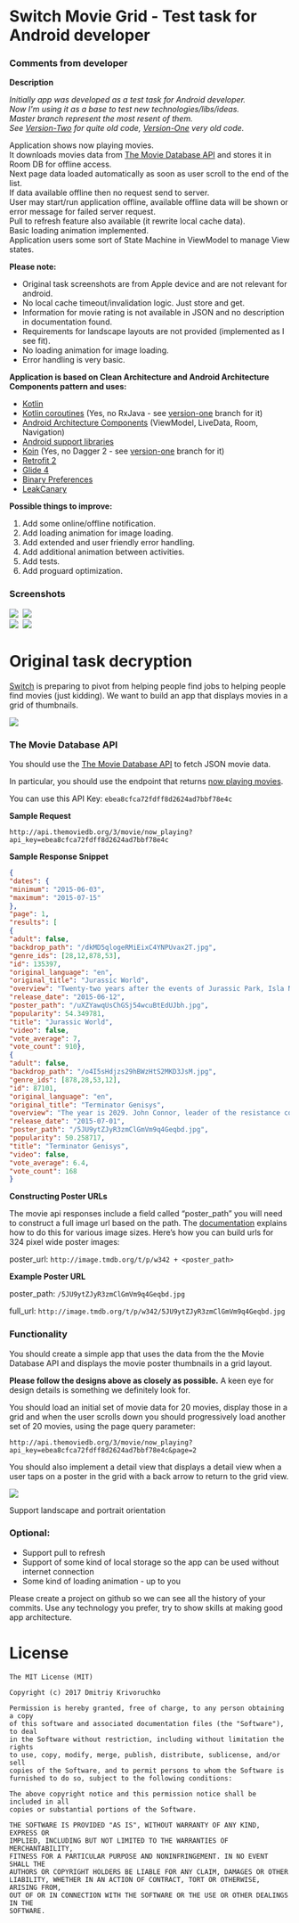 # Switch Movie Grid - Test task for Android developer

### Comments from developer

**Description**

*Initially app was developed as a test task for Android developer.*<br>
*Now I'm using it as a base to test new technologies/libs/ideas.*<br>
*Master branch represent the most resent of them.<br>*
*See [Version-Two](https://github.com/dkrivoruchko/SwitchMovie/tree/version-one) for quite old code,
[Version-One](https://github.com/dkrivoruchko/SwitchMovie/tree/version-one) very old code.<br>*

Application shows now playing movies.<br>
It downloads movies data from [The Movie Database API](http://docs.themoviedb.apiary.io/#) and stores it in Room DB for offline access.<br>
Next page data loaded automatically as soon as user scroll to the end of the list.<br>
If data available offline then no request send to server.<br>
User may start/run application offline, available offline data will be shown or error message for failed server request.<br>
Pull to refresh feature also available (it rewrite local cache data).<br>
Basic loading animation implemented.<br>
Application users some sort of State Machine in ViewModel to manage View states.

**Please note:**
* Original task screenshots are from Apple device and are not relevant for android.
* No local cache timeout/invalidation logic. Just store and get.
* Information for movie rating is not available in JSON and no description in documentation found.
* Requirements for landscape layouts are not provided (implemented as I see fit).
* No loading animation for image loading.
* Error handling is very basic.

**Application is based on Clean Architecture and Android Architecture Components pattern and uses:**
* [Kotlin](https://kotlinlang.org)
* [Kotlin coroutines](https://github.com/Kotlin/kotlinx.coroutines) (Yes, no RxJava - see [version-one](https://github.com/dkrivoruchko/SwitchMovie/tree/version-one) branch for it)
* [Android Architecture Components](https://developer.android.com/topic/libraries/architecture/index.html) (ViewModel, LiveData, Room, Navigation)
* [Android support libraries](https://developer.android.com/topic/libraries/support-library/index.html)
* [Koin](https://github.com/Ekito/koin) (Yes, no Dagger 2 - see [version-one](https://github.com/dkrivoruchko/SwitchMovie/tree/version-one) branch for it)
* [Retrofit 2](https://github.com/square/retrofit)
* [Glide 4](https://github.com/bumptech/glide/tree/master)
* [Binary Preferences](https://github.com/iamironz/binaryprefs)
* [LeakCanary](https://github.com/square/leakcanary)

**Possible things to improve:**

1. Add some online/offline notification.
1. Add loading animation for image loading.
1. Add extended and user friendly error handling.
1. Add additional animation between activities.
1. Add tests.
1. Add proguard optimization.

### Screenshots
![](screenshots/screenshot_1.jpg)&nbsp;
![](screenshots/screenshot_2.jpg)<br>
![](screenshots/screenshot_3.jpg)&nbsp;
![](screenshots/screenshot_4.jpg)

# Original task decryption
[Switch](https://www.switchapp.com/) is preparing to pivot from helping people find jobs to helping people find movies (just kidding). We want to build an app that displays movies in a grid of thumbnails.

![](screenshots/1.jpg)

### The Movie Database API

You should use the [The Movie Database API](http://docs.themoviedb.apiary.io/#) to fetch JSON movie data.

In particular, you should use the endpoint that returns [now playing movies](http://docs.themoviedb.apiary.io/#reference/movies/movienowplaying).

You can use this API Key: `ebea8cfca72fdff8d2624ad7bbf78e4c`

**Sample Request**

`http://api.themoviedb.org/3/movie/now_playing?api_key=ebea8cfca72fdff8d2624ad7bbf78e4c`

**Sample Response Snippet**
```json
{
"dates": {
"minimum": "2015-06-03",
"maximum": "2015-07-15"
},
"page": 1,
"results": [
{
"adult": false,
"backdrop_path": "/dkMD5qlogeRMiEixC4YNPUvax2T.jpg",
"genre_ids": [28,12,878,53],
"id": 135397,
"original_language": "en",
"original_title": "Jurassic World",
"overview": "Twenty-two years after the events of Jurassic Park, Isla Nublar now features a fully functioning dinosaur theme park, Jurassic World, as originally envisioned by John Hammond.",
"release_date": "2015-06-12",
"poster_path": "/uXZYawqUsChGSj54wcuBtEdUJbh.jpg",
"popularity": 54.349781,
"title": "Jurassic World",
"video": false,
"vote_average": 7,
"vote_count": 910},
{
"adult": false,
"backdrop_path": "/o4I5sHdjzs29hBWzHtS2MKD3JsM.jpg",
"genre_ids": [878,28,53,12],
"id": 87101,
"original_language": "en",
"original_title": "Terminator Genisys",
"overview": "The year is 2029. John Connor, leader of the resistance continues the war against the machines. At the Los Angeles offensive, John's fears of the unknown future begin to emerge when TECOM spies reveal a new plot by SkyNet that will attack him from both fronts; past and future, and will ultimately change warfare forever.",
"release_date": "2015-07-01",
"poster_path": "/5JU9ytZJyR3zmClGmVm9q4Geqbd.jpg",
"popularity": 50.258717,
"title": "Terminator Genisys",
"video": false,
"vote_average": 6.4,
"vote_count": 168
}
```

**Constructing Poster URLs**

The movie api responses include a field called “poster_path” you will need to construct a full image
url based on the path. The [documentation](http://docs.themoviedb.apiary.io/#reference/configuration/configuration) explains how to do this for various image sizes.
Here’s how you can build urls for 324 pixel wide poster images:

poster_url: `http://image.tmdb.org/t/p/w342 + <poster_path>`

**Example Poster URL**

poster_path: `/5JU9ytZJyR3zmClGmVm9q4Geqbd.jpg`

full_url: `http://image.tmdb.org/t/p/w342/5JU9ytZJyR3zmClGmVm9q4Geqbd.jpg`

### Functionality

You should create a simple app that uses the data from the the Movie Database API and displays the movie poster thumbnails in a grid layout.

**Please follow the designs above as closely as possible.** A keen eye for design details is something we definitely look for.

You should load an initial set of movie data for 20 movies, display those in a grid and when the user scrolls down you should progressively load another set of 20 movies, using the page query parameter:

`http://api.themoviedb.org/3/movie/now_playing?api_key=ebea8cfca72fdff8d2624ad7bbf78e4c&page=2`

You should also implement a detail view that displays a detail view when a user taps on a poster in the grid with a back arrow to return to the grid view.

![](screenshots/2.jpg)

Support landscape and portrait orientation

### Optional:
* Support pull to refresh
* Support of some kind of local storage so the app can be used without internet connection
* Some kind of loading animation - up to you

Please create a project on github so we can see all the history of your commits.
Use any technology you prefer, try to show skills at making good app architecture.

# License

```
The MIT License (MIT)

Copyright (c) 2017 Dmitriy Krivoruchko

Permission is hereby granted, free of charge, to any person obtaining a copy
of this software and associated documentation files (the "Software"), to deal
in the Software without restriction, including without limitation the rights
to use, copy, modify, merge, publish, distribute, sublicense, and/or sell
copies of the Software, and to permit persons to whom the Software is
furnished to do so, subject to the following conditions:

The above copyright notice and this permission notice shall be included in all
copies or substantial portions of the Software.

THE SOFTWARE IS PROVIDED "AS IS", WITHOUT WARRANTY OF ANY KIND, EXPRESS OR
IMPLIED, INCLUDING BUT NOT LIMITED TO THE WARRANTIES OF MERCHANTABILITY,
FITNESS FOR A PARTICULAR PURPOSE AND NONINFRINGEMENT. IN NO EVENT SHALL THE
AUTHORS OR COPYRIGHT HOLDERS BE LIABLE FOR ANY CLAIM, DAMAGES OR OTHER
LIABILITY, WHETHER IN AN ACTION OF CONTRACT, TORT OR OTHERWISE, ARISING FROM,
OUT OF OR IN CONNECTION WITH THE SOFTWARE OR THE USE OR OTHER DEALINGS IN THE
SOFTWARE.
```